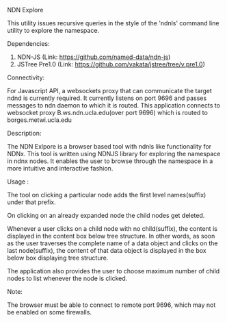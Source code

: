 NDN Explore

This utility issues recursive queries in the style of the 'ndnls' command line utility to explore the namespace.

Dependencies:

1. NDN-JS (Link: https://github.com/named-data/ndn-js)
2. JSTree Pre1.0 (Link: https://github.com/vakata/jstree/tree/v.pre1.0)

Connectivity:

For Javascript API, a websockets proxy that can communicate the target ndnd is currently required. It currently 
listens on port 9696 and passes messages to ndn daemon to which it is routed. This application connects to websocket
proxy B.ws.ndn.ucla.edu(over port 9696) which is routed to borges.metwi.ucla.edu

Description:

The NDN Exlpore is a browser based tool with ndnls like functionality for NDNx. This tool is written using NDNJS 
library for exploring the namespace in ndnx nodes. It enables the user to browse through the namespace 
in a more intuitive and interactive fashion. 

Usage : 

The tool on clicking a particular node adds the first level names(suffix) under that prefix.

On clicking on an already expanded node the child nodes get deleted. 

Whenever a user clicks on a child node with no child(suffix), the content is displayed in the content box below 
tree structure. In other words, as soon as the user traverses the complete name of a data object and clicks on 
the last node(suffix), the content of that data object is displayed in the box below box displaying tree structure.

The application also provides the user to choose maximum number of child nodes to list whenever the node is clicked.

Note: 

The browser must be able to connect to remote port 9696, which may not be enabled on some firewalls.




